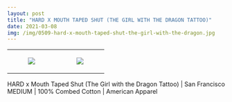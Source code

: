 ```yaml
---
layout: post
title: "HARD X MOUTH TAPED SHUT (THE GIRL WITH THE DRAGON TATTOO)"
date: 2021-03-08
img: /img/0509-hard-x-mouth-taped-shut-the-girl-with-the-dragon.jpg
---
```




<table style="width:100%;"><tr><td style="vertical-align:top;">
      <figure class="tmblr-full" data-orig-height="2048" data-orig-width="1365" data-orig-src="https://concertshirts.netlify.app/shirts/0509/0509-01.jpg"><img src="https://64.media.tumblr.com/7776a82fb3f9ad0133c7ad4fc5fab24d/516fae3c23b9c5ce-8a/s540x810/737293439692ebe082599b51b5d0d6e7f3c1bb08.jpg" data-orig-height="2048" data-orig-width="1365" data-orig-src="https://concertshirts.netlify.app/shirts/0509/0509-01.jpg"/></figure></td>
    <td style="vertical-align:top;">
      <figure class="tmblr-full" data-orig-height="2048" data-orig-width="1365" data-orig-src="https://concertshirts.netlify.app/shirts/0509/0509-02.jpg"><img src="https://64.media.tumblr.com/e56dbf837355460d446ed1aa4ed4c729/516fae3c23b9c5ce-85/s540x810/016e45a623acc517fd03e10097493910b33dc847.jpg" data-orig-height="2048" data-orig-width="1365" data-orig-src="https://concertshirts.netlify.app/shirts/0509/0509-02.jpg"/></figure></td>
  </tr></table><p>
  HARD x Mouth Taped Shut (The Girl with the Dragon Tattoo) | San Francisco<br/>MEDIUM | 100% Combed Cotton | American Apparel
</p>
